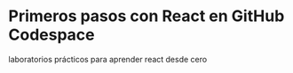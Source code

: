 # Primeros pasos con React en GitHub Codespace
laboratorios prácticos para aprender react desde cero
